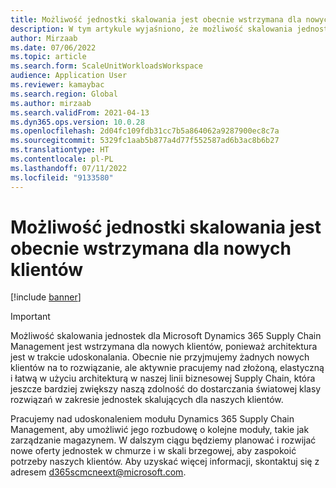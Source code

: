 ```yaml
---
title: Możliwość jednostki skalowania jest obecnie wstrzymana dla nowych klientów
description: W tym artykule wyjaśniono, że możliwość skalowania jednostek dla Microsoft Dynamics 365 Supply Chain Management jest wstrzymana dla nowych klientów, ponieważ architektura jest w trakcie udoskonalania
author: Mirzaab
ms.date: 07/06/2022
ms.topic: article
ms.search.form: ScaleUnitWorkloadsWorkspace
audience: Application User
ms.reviewer: kamaybac
ms.search.region: Global
ms.author: mirzaab
ms.search.validFrom: 2021-04-13
ms.dyn365.ops.version: 10.0.28
ms.openlocfilehash: 2d04fc109fdb31cc7b5a864062a9287900ec8c7a
ms.sourcegitcommit: 5329fc1aab5b877a4d77f552587ad6b3ac8b6b27
ms.translationtype: HT
ms.contentlocale: pl-PL
ms.lasthandoff: 07/11/2022
ms.locfileid: "9133580"
---
```

# <a name="scale-unit-capability-is-currently-paused-for-new-customers"></a>Możliwość jednostki skalowania jest obecnie wstrzymana dla nowych klientów

[!include [banner](../includes/banner.md)]

> [!IMPORTANT]
> Możliwość skalowania jednostek dla Microsoft Dynamics 365 Supply Chain Management jest wstrzymana dla nowych klientów, ponieważ architektura jest w trakcie udoskonalania. Obecnie nie przyjmujemy żadnych nowych klientów na to rozwiązanie, ale aktywnie pracujemy nad złożoną, elastyczną i łatwą w użyciu architekturą w naszej linii biznesowej Supply Chain, która jeszcze bardziej zwiększy naszą zdolność do dostarczania światowej klasy rozwiązań w zakresie jednostek skalujących dla naszych klientów.
>
> Pracujemy nad udoskonaleniem modułu Dynamics 365 Supply Chain Management, aby umożliwić jego rozbudowę o kolejne moduły, takie jak zarządzanie magazynem. W dalszym ciągu będziemy planować i rozwijać nowe oferty jednostek w chmurze i w skali brzegowej, aby zaspokoić potrzeby naszych klientów. Aby uzyskać więcej informacji, skontaktuj się z adresem [d365scmcneext@microsoft.com](mailto:d365scmcneext@microsoft.com).